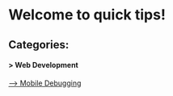 # Welcome to quick tips!

## Categories:

#### > Web Development

[--> Mobile Debugging](https://github.com/hristo2612/quick-tips/tree/master/Web%20Development/Debugging)